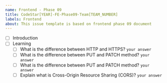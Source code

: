 ```yaml
---
name: Frontend - Phase 09
title: CodeStar[YEAR]-FE-Phase09-Team[TEAM_NUMBER]
labels: Frontend
about: This issue template is based on frontend phase 09 document
---
```


-   [ ] Introduction
-   [ ] Learning
    -   [ ] What is the difference between HTTP and HTTPS? `your answer`
    -   [ ] What is the difference between PUT and PATCH method? `your answer`
    -   [ ] What is the difference between PUT and PATCH method? `your answer`
    -   [ ] Explain what is Cross-Origin Resource Sharing (CORS)? `your answer`
